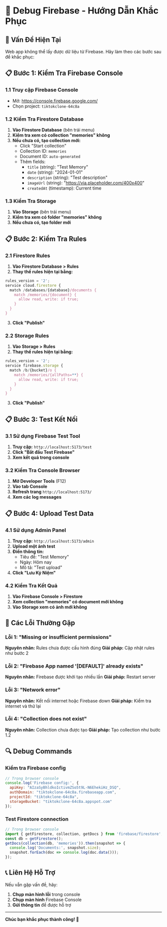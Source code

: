 # 🔧 Debug Firebase - Hướng Dẫn Khắc Phục

## 🚨 Vấn Đề Hiện Tại
Web app không thể lấy được dữ liệu từ Firebase. Hãy làm theo các bước sau để khắc phục:

## 📋 Bước 1: Kiểm Tra Firebase Console

### 1.1 Truy cập Firebase Console
- Mở: https://console.firebase.google.com/
- Chọn project: `tiktokclone-64c8a`

### 1.2 Kiểm Tra Firestore Database
1. **Vào Firestore Database** (bên trái menu)
2. **Kiểm tra xem có collection "memories" không**
3. **Nếu chưa có, tạo collection mới:**
   - Click "Start collection"
   - Collection ID: `memories`
   - Document ID: `auto-generated`
   - Thêm fields:
     - `title` (string): "Test Memory"
     - `date` (string): "2024-01-01"
     - `description` (string): "Test description"
     - `imageUrl` (string): "https://via.placeholder.com/400x400"
     - `createdAt` (timestamp): Current time

### 1.3 Kiểm Tra Storage
1. **Vào Storage** (bên trái menu)
2. **Kiểm tra xem có folder "memories" không**
3. **Nếu chưa có, tạo folder mới**

## 📋 Bước 2: Kiểm Tra Rules

### 2.1 Firestore Rules
1. **Vào Firestore Database > Rules**
2. **Thay thế rules hiện tại bằng:**
```javascript
rules_version = '2';
service cloud.firestore {
  match /databases/{database}/documents {
    match /memories/{document} {
      allow read, write: if true;
    }
  }
}
```
3. **Click "Publish"**

### 2.2 Storage Rules
1. **Vào Storage > Rules**
2. **Thay thế rules hiện tại bằng:**
```javascript
rules_version = '2';
service firebase.storage {
  match /b/{bucket}/o {
    match /memories/{allPaths=**} {
      allow read, write: if true;
    }
  }
}
```
3. **Click "Publish"**

## 📋 Bước 3: Test Kết Nối

### 3.1 Sử dụng Firebase Test Tool
1. **Truy cập:** `http://localhost:5173/test`
2. **Click "Bắt đầu Test Firebase"**
3. **Xem kết quả trong console**

### 3.2 Kiểm Tra Console Browser
1. **Mở Developer Tools** (F12)
2. **Vào tab Console**
3. **Refresh trang** `http://localhost:5173/`
4. **Xem các log messages**

## 📋 Bước 4: Upload Test Data

### 4.1 Sử dụng Admin Panel
1. **Truy cập:** `http://localhost:5173/admin`
2. **Upload một ảnh test**
3. **Điền thông tin:**
   - Tiêu đề: "Test Memory"
   - Ngày: Hôm nay
   - Mô tả: "Test upload"
4. **Click "Lưu Kỷ Niệm"**

### 4.2 Kiểm Tra Kết Quả
1. **Vào Firebase Console > Firestore**
2. **Xem collection "memories" có document mới không**
3. **Vào Storage xem có ảnh mới không**

## 🐛 Các Lỗi Thường Gặp

### Lỗi 1: "Missing or insufficient permissions"
**Nguyên nhân:** Rules chưa được cấu hình đúng
**Giải pháp:** Cập nhật rules như bước 2

### Lỗi 2: "Firebase App named '[DEFAULT]' already exists"
**Nguyên nhân:** Firebase được khởi tạo nhiều lần
**Giải pháp:** Restart server

### Lỗi 3: "Network error"
**Nguyên nhân:** Kết nối internet hoặc Firebase down
**Giải pháp:** Kiểm tra internet và thử lại

### Lỗi 4: "Collection does not exist"
**Nguyên nhân:** Collection chưa được tạo
**Giải pháp:** Tạo collection như bước 1.2

## 🔍 Debug Commands

### Kiểm tra Firebase config
```javascript
// Trong browser console
console.log('Firebase config:', {
  apiKey: "AIzaSyBhldkoIctivmZSo5t9L-N6EhekiHz_DSQ",
  authDomain: "tiktokclone-64c8a.firebaseapp.com",
  projectId: "tiktokclone-64c8a",
  storageBucket: "tiktokclone-64c8a.appspot.com"
});
```

### Test Firestore connection
```javascript
// Trong browser console
import { getFirestore, collection, getDocs } from 'firebase/firestore';
const db = getFirestore();
getDocs(collection(db, 'memories')).then(snapshot => {
  console.log('Documents:', snapshot.size);
  snapshot.forEach(doc => console.log(doc.data()));
});
```

## 📞 Liên Hệ Hỗ Trợ

Nếu vẫn gặp vấn đề, hãy:
1. **Chụp màn hình lỗi** trong console
2. **Chụp màn hình** Firebase Console
3. **Gửi thông tin** để được hỗ trợ

---

**Chúc bạn khắc phục thành công! 🚀** 